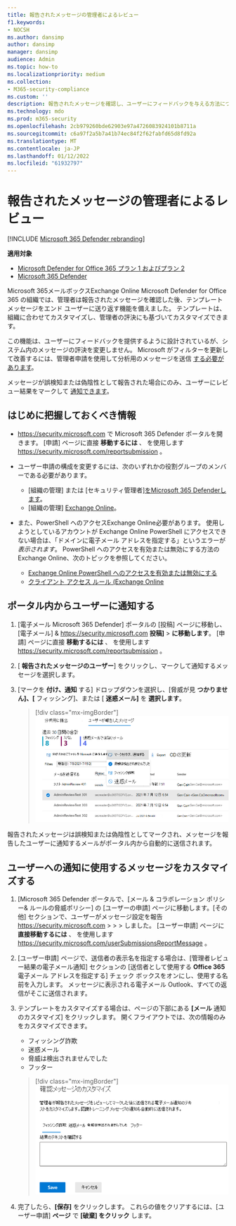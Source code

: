 ```yaml
---
title: 報告されたメッセージの管理者によるレビュー
f1.keywords:
- NOCSH
ms.author: dansimp
author: dansimp
manager: dansimp
audience: Admin
ms.topic: how-to
ms.localizationpriority: medium
ms.collection:
- M365-security-compliance
ms.custom: ''
description: 報告されたメッセージを確認し、ユーザーにフィードバックを与える方法について学習します。
ms.technology: mdo
ms.prod: m365-security
ms.openlocfilehash: 2cb979260bde62903e97a4726083924101b8711a
ms.sourcegitcommit: c6a97f2a5b7a41b74ec84f2f62fabfd65d8fd92a
ms.translationtype: MT
ms.contentlocale: ja-JP
ms.lasthandoff: 01/12/2022
ms.locfileid: "61932797"
---
```

# <a name="admin-review-for-reported-messages"></a>報告されたメッセージの管理者によるレビュー

[!INCLUDE [Microsoft 365 Defender rebranding](../includes/microsoft-defender-for-office.md)]

**適用対象**
- [Microsoft Defender for Office 365 プラン 1 およびプラン 2](defender-for-office-365.md)
- [Microsoft 365 Defender](../defender/microsoft-365-defender.md)

Microsoft 365メールボックスExchange Online Microsoft Defender for Office 365 の組織では、管理者は報告されたメッセージを確認した後、テンプレートメッセージをエンド ユーザーに送り返す機能を備えました。 テンプレートは、組織に合わせてカスタマイズし、管理者の評決にも基づいてカスタマイズできます。

この機能は、ユーザーにフィードバックを提供するように設計されているが、システム内のメッセージの評決を変更しません。 Microsoft がフィルターを更新して改善するには、管理者申請を使用して分析用のメッセージを送信 [する必要があります](admin-submission.md)。

メッセージが誤検知または偽陰性として報告された場合にのみ、ユーザーにレビュー結果をマークして [通知できます](report-false-positives-and-false-negatives.md)。

## <a name="what-do-you-need-to-know-before-you-begin"></a>はじめに把握しておくべき情報

- <https://security.microsoft.com> で Microsoft 365 Defender ポータルを開きます。 [申請] ページに直接 **移動するには** 、 を使用します <https://security.microsoft.com/reportsubmission> 。

- ユーザー申請の構成を変更するには、次のいずれかの役割グループのメンバーである必要があります。
  - [組織の管理] または [セキュリティ管理者][をMicrosoft 365 Defenderします](permissions-microsoft-365-security-center.md)。
  - [組織の管理] [Exchange Online](/Exchange/permissions-exo/permissions-exo#role-groups)。

- また、PowerShell へのアクセスExchange Online必要があります。 使用しようとしているアカウントが Exchange Online PowerShell にアクセスできない場合は、「ドメインに電子メール アドレスを指定する」というエラーが *表示されます*。 PowerShell へのアクセスを有効または無効にする方法のExchange Online、次のトピックを参照してください。
  - [Exchange Online PowerShell へのアクセスを有効または無効にする](/powershell/exchange/disable-access-to-exchange-online-powershell)
  - [クライアント アクセス ルール (Exchange Online](/exchange/clients-and-mobile-in-exchange-online/client-access-rules/client-access-rules)

## <a name="notify-users-from-within-the-portal"></a>ポータル内からユーザーに通知する

1. [電子メール Microsoft 365 Defender] ポータルの [投稿] ページに移動し、[電子メール] & <https://security.microsoft.com> **投稿]**  \> **に移動します**。 [申請] ページに直接 **移動するには** 、 を使用します <https://security.microsoft.com/reportsubmission> 。

2. [ **報告されたメッセージのユーザー**] をクリックし、マークして通知するメッセージを選択します。

3. [マークを **付け、通知** する] ドロップダウンを選択し、[脅威が見 **つかりません]、[** フィッシング]、または [ **迷惑メール]** を **選択します**。

   > [!div class="mx-imgBorder"]
   > ![ポータルからメッセージを送信します。](../../media/admin-review-send-message-from-portal.png)

報告されたメッセージは誤検知または偽陰性としてマークされ、メッセージを報告したユーザーに通知するメールがポータル内から自動的に送信されます。

## <a name="customize-the-messages-used-to-notify-users"></a>ユーザーへの通知に使用するメッセージをカスタマイズする

1. [Microsoft 365 Defender ポータルで、[メール & コラボレーション ポリシー& ルールの脅威ポリシー] の [ユーザーの申請] ページに移動します。[その他] セクションで、ユーザーがメッセージ設定を報告 <https://security.microsoft.com>  \>  \>  \> しました。  [ユーザー申請] ページに **直接移動するには** 、 を使用します <https://security.microsoft.com/userSubmissionsReportMessage> 。

2. [ユーザー申請] ページで、送信者の表示名を指定する場合は、[管理者レビュー結果の電子メール通知] セクションの [送信者として使用する **Office 365** 電子メール アドレスを指定する] チェック ボックスをオンにし、使用する名前を入力します。 メッセージに表示される電子メール Outlook、すべての返信がそこに送信されます。

3. テンプレートをカスタマイズする場合は、ページの下部にある **[メール** 通知のカスタマイズ] をクリックします。 開くフライアウトでは、次の情報のみをカスタマイズできます。

    - フィッシング詐欺
    - 迷惑メール
    - 脅威は検出されませんでした
    - フッター

    > [!div class="mx-imgBorder"]
    > ![ユーザーに送信するメッセージをカスタマイズします。](../../media/admin-review-customize-message.png)

4. 完了したら、**[保存]** をクリックします。 これらの値をクリアするには、[ユーザー申請] **ページ** で **[破棄] をクリック** します。
